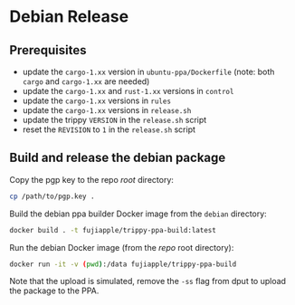 # Debian Release

## Prerequisites

- update the `cargo-1.xx` version in `ubuntu-ppa/Dockerfile` (note: both `cargo` and `cargo-1.xx` are needed)
- update the `cargo-1.xx` and `rust-1.xx` versions in `control`
- update the `cargo-1.xx` versions in `rules`
- update the `cargo-1.xx` versions in `release.sh`
- update the trippy `VERSION` in the `release.sh` script
- reset the `REVISION` to `1` in the `release.sh` script

## Build and release the debian package

Copy the pgp key to the repo _root_ directory:

```bash
cp /path/to/pgp.key .
```

Build the debian ppa builder Docker image from the `debian` directory:

```bash
docker build . -t fujiapple/trippy-ppa-build:latest
```

Run the debian Docker image (from the _repo_ root directory):

```bash
docker run -it -v (pwd):/data fujiapple/trippy-ppa-build
```

Note that the upload is simulated, remove the `-ss` flag from dput to upload the package to the PPA.